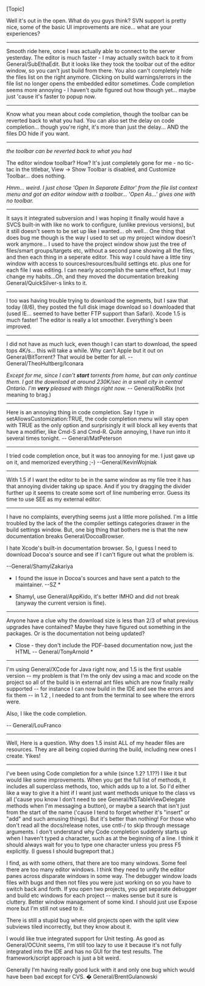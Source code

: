 

[Topic]

Well it's out in the open.  What do you guys think?  SVN support is pretty nice, some of the basic UI improvements are nice... what are your experiences?

----

Smooth ride here, once I was actually able to connect to the server yesterday. The editor is much faster - I may actually switch back to it from General/SubEthaEdit. But it looks like they took the toolbar out of the editor window, so you can't just build from there. You also can't completely hide the files list on the right anymore. Clicking on build warnings/errors in the file list no longer opens the embedded editor sometimes. Code completion seems more annoying - I haven't quite figured out how though yet... maybe just 'cause it's faster to popup now.

----
Know what you mean about code completion, though the toolbar can be reverted back to what you had.  You can also set the delay on code completion... though you're right, it's more than just the delay... AND the files DO hide if you want.

----

*the toolbar can be reverted back to what you had*

The editor window toolbar? How? It's just completely gone for me - no tic-tac in the titlebar, View -> Show Toolbar is disabled, and Customize Toolbar... does nothing.

*Hmm... weird. I just chose 'Open In Separate Editor' from the file list context menu and got an editor window with a toolbar... 'Open As...' gives one with no toolbar.*

----

It says it integrated subversion and I was hoping it finally would have a SVCS built-in with like no work to configure, (unlike previous versions), but it still doesn't seem to be set up like I wanted... oh well... One thing that does bug me though is the way I used to set up my project window doesn't work anymore... I used to have the project window show just the tree of files/smart groups/targets etc, without a second pane showing all the files, and then each thing in a seperate editor.  This way I could  have a little tiny window with access to sources/resources/build settings etc. plus one for each file I was editing.  I can nearly accomplish the same effect, but I may change my habits...Oh, and they moved the documentation breaking General/QuickSilver-s links to it.

----

I too was having trouble trying to download the segments, but I saw that today (8/6), they posted the full disk image download so I downloaded that (used IE... seemed to have better FTP support than Safari). Xcode 1.5 is much faster! The editor is really a lot smoother. Everything's been improved.

----

I did not have as much luck, even though I can start to download, the speed tops 4K/s... this will take a while. Why can't Apple but it out on General/BitTorrent? That would be better for all. --General/TheoHultberg/Iconara

*Except for me, since I can't **start** torrents from home, but can only continue them. I got the download at around 230K/sec in a small city in central Ontario. I'm **very** pleased with things right now.* -- General/RobRix (not meaning to brag.)

----

Here is an annoying thing in code completion. Say I type in setAllowsCustomization:TRUE, the code completion menu will stay open with TRUE as the only option and surprisingly it will block all key events that have a modifier, like Cmd-S and Cmd-R. Quite annoying, I have run into it several times tonight. -- General/MatPeterson

----

I tried code completion once, but it was too annoying for me. I just gave up on it, and memorized everything ;-) --General/KevinWojniak

----

With 1.5 if I want the editor to be in the same window as my file tree it has that annoying divider taking up space.  And if you try dragging the divider further up it seems to create some sort of line numbering error.  Guess its time to use SEE as my external editor.

----

I have no complaints, everything seems just a little more polished. I'm a little troubled by the lack of the the compiler settings categories drawer in the build settings window. But, one big thing that bothers me is that the new documentation breaks General/DocoaBrowser. 

I hate Xcode's built-in documentation browser. So, I guess I need to download Docoa's source and see if I can't figure out what the problem is.

--General/ShamylZakariya

* I found the issue in Docoa's sources and have sent a patch to the maintainer. --SZ *

 - Shamyl, use General/AppKido, it's better IMHO and did not break (anyway the current version is fine).

----

Anyone have a clue why the download size is less than 2/3 of what previous upgrades have contained? Maybe they have figured out something
in the packages. Or is the documentation not being updated?

* Close - they don't include the PDF-based documentation now, just the HTML -- General/TonyArnold *


----

I'm using General/XCode for Java right now, and 1.5 is the first usable version -- my problem is that I'm the only dev using a mac and xcode on the project so all of the build is in external ant files which are now finally really supported -- for instance I can now build in the IDE and see the errors and fix them -- in 1.2 , I needed to ant from the terminal to see where the errors were.

Also, I like the code completion.

-- General/LouFranco

----

Well, Here is a question. Why does 1.5 insist ALL of my header files are resources. They are all being copied durring the build, including new ones I create. Yikes!

----

I've been using Code completion for a while (since 1.2? 1.1??) I like it but would like some improvements. When you get the full list of methods, it includes all superclass methods, too, which adds up to a lot. So I'd either like a way to give it a hint if I want just want methods unique to the class vs all ('cause you know I don't need to see General/NSTableViewDelegate methods when I'm messaging a button), or maybe a search that isn't just from the start of the name ('cause I tend to forget whether it's "insert" or "add" and such amusing things). But it's better than nothing! For those who don't read all the docs/release notes, use cntl-/ to skip through message arguments. I don't understand why Code completion suddenly starts up when I haven't typed a character, such as at the beginning of a line. I think it should always wait for you to type one character unless you press F5 explicitly. (I guess I should bugreport that.)

I find, as with some others, that there are too many windows. Some feel there are too many editor windows. I think they need to unify the editor panes across disparate windows in some way. The debugger window loads files with bugs and then not files you were just working on so you have to switch back and forth. If you open two projects, you get separate debugger and build etc windows for each project -- makes sense but it sure is cluttery. Better window management of some kind. I should just use Expose more but I'm still not used to it.

There is still a stupid bug where old projects open with the split view subviews tiled incorrectly, but they know about it.

I would like true integrated support for Unit testing. As good as General/OCUnit seems, I'm still too lazy to use it because it's not fully integrated into the IDE and has no GUI for the test results. The framework/script approach is just a bit weird.

Generally I'm having really good luck with it and only one bug which would have been bad except for CVS. � General/BrentGulanowski